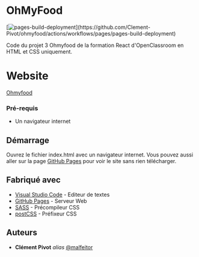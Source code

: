 # OhMyFood

[![pages-build-deployment]([https://github.com/Clement-Pivot/ohmyfood/actions/workflows/pages/pages-build-deployment](https://github.com/Clement-Pivot/ohmyfood/actions/workflows/pages/pages-build-deployment)/badge.svg)](https://github.com/Clement-Pivot/ohmyfood/actions/workflows/pages/pages-build-deployment)

Code du projet 3 Ohmyfood de la formation React d'OpenClassroom en HTML et CSS uniquement.

# Website
[Ohmyfood](https://Clement-Pivot.github.io/ohmyfood/)

### Pré-requis

- Un navigateur internet

## Démarrage

Ouvrez le fichier index.html avec un navigateur internet.
Vous pouvez aussi aller sur la page [GitHub Pages](https://Clement-Pivot.github.io/ohmyfood/) pour voir le site sans rien télécharger.

## Fabriqué avec

* [Visual Studio Code](https://code.visualstudio.com/) - Editeur de textes
* [GitHub Pages](https://pages.github.com/) - Serveur Web
* [SASS](https://sass-lang.com/) - Précompileur CSS
* [postCSS](https://www.npmjs.com/package/postcss-prefixer) - Préfixeur CSS

## Auteurs

* **Clément Pivot** _alias_ [@malfeitor](https://github.com/Clement-Pivot)
